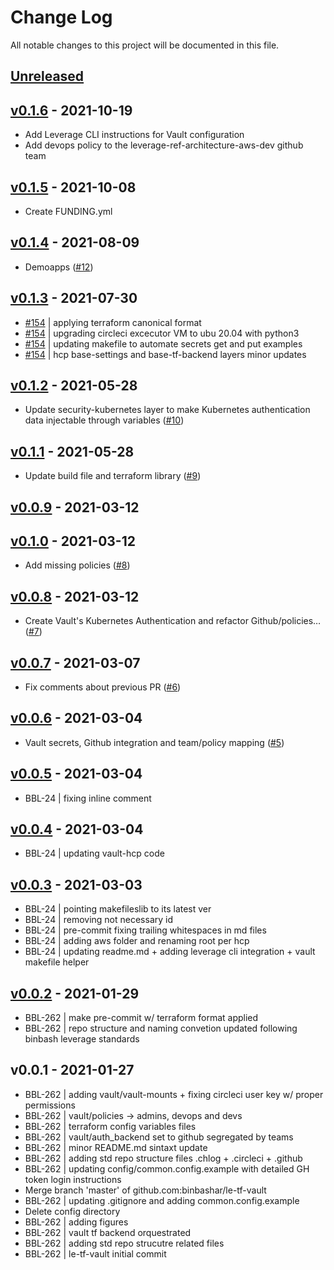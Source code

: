 # Change Log

All notable changes to this project will be documented in this file.

<a name="unreleased"></a>
## [Unreleased]



<a name="v0.1.6"></a>
## [v0.1.6] - 2021-10-19

- Add Leverage CLI instructions for Vault configuration
- Add devops policy to the leverage-ref-architecture-aws-dev github team


<a name="v0.1.5"></a>
## [v0.1.5] - 2021-10-08

- Create FUNDING.yml


<a name="v0.1.4"></a>
## [v0.1.4] - 2021-08-09

- Demoapps ([#12](https://github.com/binbashar/le-tf-vault/issues/12))


<a name="v0.1.3"></a>
## [v0.1.3] - 2021-07-30

- [#154](https://github.com/binbashar/le-tf-vault/issues/154) | applying terraform canonical format
- [#154](https://github.com/binbashar/le-tf-vault/issues/154) | upgrading circleci excecutor VM to ubu 20.04 with python3
- [#154](https://github.com/binbashar/le-tf-vault/issues/154) | updating makefile to automate secrets get and put examples
- [#154](https://github.com/binbashar/le-tf-vault/issues/154) | hcp base-settings and base-tf-backend layers minor updates


<a name="v0.1.2"></a>
## [v0.1.2] - 2021-05-28

- Update security-kubernetes layer to make Kubernetes authentication data injectable through variables ([#10](https://github.com/binbashar/le-tf-vault/issues/10))


<a name="v0.1.1"></a>
## [v0.1.1] - 2021-05-28

- Update build file and terraform library ([#9](https://github.com/binbashar/le-tf-vault/issues/9))


<a name="v0.0.9"></a>
## [v0.0.9] - 2021-03-12



<a name="v0.1.0"></a>
## [v0.1.0] - 2021-03-12

- Add missing policies ([#8](https://github.com/binbashar/le-tf-vault/issues/8))


<a name="v0.0.8"></a>
## [v0.0.8] - 2021-03-12

- Create Vault's Kubernetes Authentication and refactor Github/policies… ([#7](https://github.com/binbashar/le-tf-vault/issues/7))


<a name="v0.0.7"></a>
## [v0.0.7] - 2021-03-07

- Fix comments about previous PR ([#6](https://github.com/binbashar/le-tf-vault/issues/6))


<a name="v0.0.6"></a>
## [v0.0.6] - 2021-03-04

- Vault secrets, Github integration and team/policy mapping ([#5](https://github.com/binbashar/le-tf-vault/issues/5))


<a name="v0.0.5"></a>
## [v0.0.5] - 2021-03-04

- BBL-24 | fixing inline comment


<a name="v0.0.4"></a>
## [v0.0.4] - 2021-03-04

- BBL-24 | updating vault-hcp code


<a name="v0.0.3"></a>
## [v0.0.3] - 2021-03-03

- BBL-24 | pointing makefileslib to its latest ver
- BBL-24 | removing not necessary id
- BBL-24 | pre-commit fixing trailing whitespaces in md files
- BBL-24 | adding aws folder and renaming root per hcp
- BBL-24 | updating readme.md + adding leverage cli integration + vault makefile helper


<a name="v0.0.2"></a>
## [v0.0.2] - 2021-01-29

- BBL-262 | make pre-commit w/ terraform format applied
- BBL-262 | repo structure and naming convetion updated following binbash leverage standards


<a name="v0.0.1"></a>
## v0.0.1 - 2021-01-27

- BBL-262 | adding vault/vault-mounts + fixing circleci user key w/ proper permissions
- BBL-262 | vault/policies -> admins, devops and devs
- BBL-262 | terraform config variables files
- BBL-262 | vault/auth_backend set to github segregated by teams
- BBL-262 | minor README.md sintaxt update
- BBL-262 | adding std repo structure files .chlog + .circleci + .github
- BBL-262 | updating config/common.config.example with detailed GH token login instructions
- Merge branch 'master' of github.com:binbashar/le-tf-vault
- BBL-262 | updating .gitignore and adding common.config.example
- Delete config directory
- BBL-262 | adding figures
- BBL-262 | vault tf backend orquestrated
- BBL-262 | adding std repo strucutre related files
- BBL-262 | le-tf-vault initial commit


[Unreleased]: https://github.com/binbashar/le-tf-vault/compare/v0.1.6...HEAD
[v0.1.6]: https://github.com/binbashar/le-tf-vault/compare/v0.1.5...v0.1.6
[v0.1.5]: https://github.com/binbashar/le-tf-vault/compare/v0.1.4...v0.1.5
[v0.1.4]: https://github.com/binbashar/le-tf-vault/compare/v0.1.3...v0.1.4
[v0.1.3]: https://github.com/binbashar/le-tf-vault/compare/v0.1.2...v0.1.3
[v0.1.2]: https://github.com/binbashar/le-tf-vault/compare/v0.1.1...v0.1.2
[v0.1.1]: https://github.com/binbashar/le-tf-vault/compare/v0.0.9...v0.1.1
[v0.0.9]: https://github.com/binbashar/le-tf-vault/compare/v0.1.0...v0.0.9
[v0.1.0]: https://github.com/binbashar/le-tf-vault/compare/v0.0.8...v0.1.0
[v0.0.8]: https://github.com/binbashar/le-tf-vault/compare/v0.0.7...v0.0.8
[v0.0.7]: https://github.com/binbashar/le-tf-vault/compare/v0.0.6...v0.0.7
[v0.0.6]: https://github.com/binbashar/le-tf-vault/compare/v0.0.5...v0.0.6
[v0.0.5]: https://github.com/binbashar/le-tf-vault/compare/v0.0.4...v0.0.5
[v0.0.4]: https://github.com/binbashar/le-tf-vault/compare/v0.0.3...v0.0.4
[v0.0.3]: https://github.com/binbashar/le-tf-vault/compare/v0.0.2...v0.0.3
[v0.0.2]: https://github.com/binbashar/le-tf-vault/compare/v0.0.1...v0.0.2
